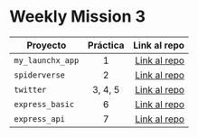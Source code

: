 # Weekly Mission 3

| Proyecto | Práctica | Link al repo |
| ------------- |:-------------:| -----:|
|`my_launchx_app`|1|[Link al repo](https://github.com/Alexis96-2/Creation_Project_js)|
|`spiderverse`|2|[Link al repo](https://github.com/Alexis96-2/Test-Driven-Development)|
|`twitter`|3, 4, 5|[Link al repo](https://github.com/Alexis96-2/MODEL-SERVICE-VIEW)|
|`express_basic`|6|[Link al repo](https://github.com/LaunchX-InnovaccionVirtual/MissionNodeJS)|
|`express_api`|7|[Link al repo](https://github.com/LaunchX-InnovaccionVirtual/MissionNodeJS)|
